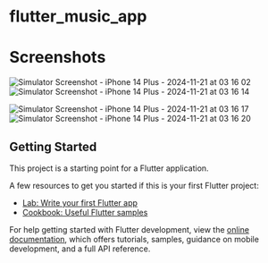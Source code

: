 # flutter_music_app
# Screenshots
![Simulator Screenshot - iPhone 14 Plus - 2024-11-21 at 03 16 02](https://github.com/user-attachments/assets/9fbadd09-a777-4eee-a2ae-c84014494819)
![Simulator Screenshot - iPhone 14 Plus - 2024-11-21 at 03 16 14](https://github.com/user-attachments/assets/e0198844-62d1-4fdc-b45d-a25da6f17f14)

![Simulator Screenshot - iPhone 14 Plus - 2024-11-21 at 03 16 17](https://github.com/user-attachments/assets/b37e89fb-ae42-45ce-b85f-65a7a2a0cbb3)
![Simulator Screenshot - iPhone 14 Plus - 2024-11-21 at 03 16 20](https://github.com/user-attachments/assets/21770379-6c72-468c-af88-18c44494fbff)


## Getting Started

This project is a starting point for a Flutter application.


A few resources to get you started if this is your first Flutter project:

- [Lab: Write your first Flutter app](https://docs.flutter.dev/get-started/codelab)
- [Cookbook: Useful Flutter samples](https://docs.flutter.dev/cookbook)

For help getting started with Flutter development, view the
[online documentation](https://docs.flutter.dev/), which offers tutorials,
samples, guidance on mobile development, and a full API reference.
